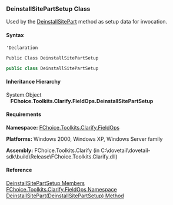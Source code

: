 ﻿### DeinstallSitePartSetup Class

Used by the [DeinstallSitePart](FChoice.Toolkits.Clarify~FChoice.Toolkits.Clarify.FieldOps.FieldOpsToolkit~DeinstallSitePart(DeinstallSitePartSetup).md) method as setup data for invocation.

#### Syntax

```vbnet
'Declaration

Public Class DeinstallSitePartSetup 
```

```csharp
public class DeinstallSitePartSetup
```

#### Inheritance Hierarchy

System.Object  
   **FChoice.Toolkits.Clarify.FieldOps.DeinstallSitePartSetup**  

#### Requirements

**Namespace:** [FChoice.Toolkits.Clarify.FieldOps](FChoice.Toolkits.Clarify~FChoice.Toolkits.Clarify.FieldOps_namespace.md)

**Platforms:** Windows 2000, Windows XP, Windows Server family

**Assembly:** FChoice.Toolkits.Clarify (in C:\\dovetail\\dovetail-sdk\\build\\Release\\FChoice.Toolkits.Clarify.dll)

#### Reference

[DeinstallSitePartSetup Members](FChoice.Toolkits.Clarify~FChoice.Toolkits.Clarify.FieldOps.DeinstallSitePartSetup_members.md)  
[FChoice.Toolkits.Clarify.FieldOps Namespace](FChoice.Toolkits.Clarify~FChoice.Toolkits.Clarify.FieldOps_namespace.md)  
[DeinstallSitePart(DeinstallSitePartSetup) Method](FChoice.Toolkits.Clarify~FChoice.Toolkits.Clarify.FieldOps.FieldOpsToolkit~DeinstallSitePart(DeinstallSitePartSetup).md)